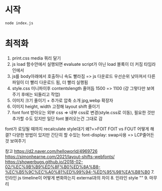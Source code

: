# 시작
`node index.js`
# 최적화
1. print.css media 쿼리 달기
2. js load 함수안에서 실행되면 evaluate script가 아닌 load 블록이 더 커짐 타임라인에서
3. js를 body아래에서 호출하니 속도 빨라짐 => js 다운로드 우선순위 낮아져서 다른 파일이 더 빨리 다운로드 됨, 더 빨리 실행됨
4. style.css 미니파이후 contentslength 줄어듬 1500 => 1100 (걍 그렇다만 보여주기 후에는 되돌리고 작업)
5. 이미지 크기 줄이기 + 추가로 압축 소개 jpg,webp 확장자
6. 이미지 height, width 고정해 layout shift 줄이기
7. font
font 받아오는 외부 css => 내부 css로 변경(style.css로 이동), 필요한 것만 추가할 수도 있지만 일단 font 불러오는건 그대로 감

font가 로딩될 때까지 recalculate style대기 왜?=>FOIT
FOIT vs FOUT
어떻게 해결? 다양한 방법이 있지만 간단히 할 수있는 font-display: swap사용 => LCP줄어든것 보여주기

참고
    https://d2.naver.com/helloworld/4969726
    https://simonhearne.com/2021/layout-shifts-webfonts/
    https://showerbugs.github.io/2018-02-02/%EC%9B%B9%ED%8F%B0%ED%8A%B8-%EC%B5%9C%EC%A0%81%ED%99%94-%ED%95%98%EA%B8%B0
7. 인라인 js timeline이 어떻게 변화하는지 external과의 차이
8. 인라인 style ""
9. 마무리